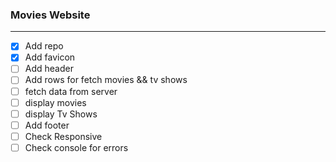 ### Movies Website
----

* [x] Add repo
* [x] Add favicon
* [ ] Add header
* [ ] Add rows for fetch movies && tv shows
* [ ] fetch data from server
* [ ] display movies
* [ ] display Tv Shows
* [ ] Add footer
* [ ] Check Responsive
* [ ] Check console for errors